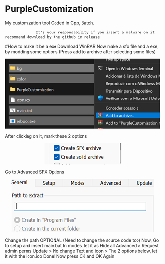 # PurpleCustomization
My customization tool
Coded in Cpp, Batch.
                  
                  It's your responsability if you insert a malware on it recommend download by the github in release
                  
#How to make it be a exe
Download WinRAR 
Now make a sfx file and a exe, by modding some options (Press add to archive after selecting some files)
<p align="center">
  <img src="images/1.png">
</p>


After clicking on it, mark these 2 options

<p align="center">
  <img src="images/2.png">
</p>
Go to Advanced
SFX Options

<p align="center">
  <img src="images/3.png">
</p>
                                                 
Change the path OPTIONAL (Need to change the source code too)
Now, Go to setup and insert main.bat
In modes, let it as Hide all
Advanced > Request admin perms
Update > No change
Text and icon > The 2 options below, let it with the icon.ico
Done! Now press OK and OK Again
